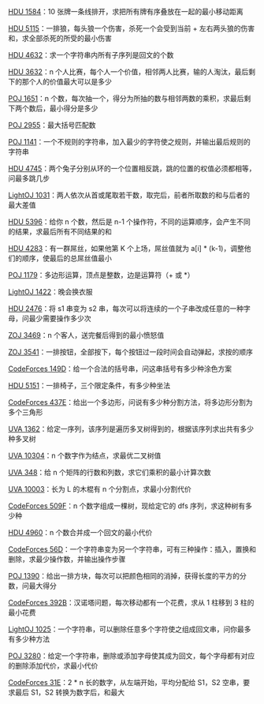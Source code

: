 [HDU 1584](https://github.com/Hapoa/Accepted/blob/master/04%20-%20%E5%8C%BA%E9%97%B4dp/001%20-%20HDU%201584.md)：10 张牌一条线排开，求把所有牌有序叠放在一起的最小移动距离

[HDU 5115](https://github.com/Hapoa/Accepted/blob/master/04%20-%20%E5%8C%BA%E9%97%B4dp/002%20-%20HDU%205115.md)：一排狼，每头狼一个伤害，杀死一个会受到当前 + 左右两头狼的伤害和，求全部杀死的所受的最小伤害

[HDU 4632](https://github.com/Hapoa/Accepted/blob/master/04%20-%20%E5%8C%BA%E9%97%B4dp/003%20-%20HDU%204632.md)：求一个字符串内所有子序列是回文的个数

[HDU 3632](https://github.com/Hapoa/Accepted/blob/master/04%20-%20%E5%8C%BA%E9%97%B4dp/004%20-%20HDU%203632.md)：n 个人比赛，每个人一个价值，相邻两人比赛，输的人淘汰，最后剩下的那个人的价值最大可以是多少

[POJ 1651](https://github.com/Hapoa/Accepted/blob/master/04%20-%20%E5%8C%BA%E9%97%B4dp/005%20-%20POJ%201651.md)：n 个数，每次抽一个，得分为所抽的数与相邻两数的乘积，求最后剩下两个数后，最小得分是多少

[POJ 2955](https://github.com/Hapoa/Accepted/blob/master/04%20-%20%E5%8C%BA%E9%97%B4dp/006%20-%20POJ%202955.md)：最大括号匹配数

[POJ 1141](https://github.com/Hapoa/Accepted/blob/master/04%20-%20%E5%8C%BA%E9%97%B4dp/007%20-%20POJ%201141.md)：一个不规则的字符串，加入最少的字符使之规则，并输出最后规则的字符串

[HDU 4745](https://github.com/Hapoa/Accepted/blob/master/04%20-%20%E5%8C%BA%E9%97%B4dp/008%20-%20HDU%204745.md)：两个兔子分别从环的一个位置相反跳，跳的位置的权值必须都相等，问最多跳几步

[LightOJ 1031](https://github.com/Hapoa/Accepted/blob/master/04%20-%20%E5%8C%BA%E9%97%B4dp/009%20-%20LightOJ%201031.md)：两人依次从首或尾取若干数，取完后，前者所取数的和与后者的最大差值

[HDU 5396](https://github.com/Hapoa/Accepted/blob/master/04%20-%20%E5%8C%BA%E9%97%B4dp/010%20-%20HDU%205396.md)：给你 n 个数，然后是 n-1 个操作符，不同的运算顺序，会产生不同的结果，求最后所有不同结果的和

[HDU 4283](https://github.com/Hapoa/Accepted/blob/master/04%20-%20%E5%8C%BA%E9%97%B4dp/011%20-%20HDU%204283.md)：有一群屌丝，如果他第 K 个上场，屌丝值就为 a[i] * (k-1)，调整他们的顺序，使最后的总屌丝值最小

[POJ 1179](https://github.com/Hapoa/Accepted/blob/master/04%20-%20%E5%8C%BA%E9%97%B4dp/012%20-%20POJ%201179.md)：多边形运算，顶点是整数，边是运算符（+ 或 *）

[LightOJ 1422](https://github.com/Hapoa/Accepted/blob/master/04%20-%20%E5%8C%BA%E9%97%B4dp/013%20-%20LightOJ%201422.md)：晚会换衣服

[HDU 2476](https://github.com/Hapoa/Accepted/blob/master/04%20-%20%E5%8C%BA%E9%97%B4dp/014%20-%20HDU%202476.md)：将 s1 串变为 s2 串，每次可以将连续的一个子串改成任意的一种字母，问最少需要操作多少次

[ZOJ 3469](https://github.com/Hapoa/Accepted/blob/master/04%20-%20%E5%8C%BA%E9%97%B4dp/015%20-%20ZOJ%203469.md)：n 个客人，送完餐后得到的最小愤怒值

[ZOJ 3541](https://github.com/Hapoa/Accepted/blob/master/04%20-%20%E5%8C%BA%E9%97%B4dp/016%20-%20ZOJ%203541.md)：一排按钮，全部按下，每个按钮过一段时间会自动弹起，求按的顺序

[CodeForces 149D](https://github.com/Hapoa/Accepted/blob/master/04%20-%20%E5%8C%BA%E9%97%B4dp/017%20-%20CodeForces%20149D.md)：给一个合法的括号串，问这串括号有多少种涂色方案

[HDU 5151](https://github.com/Hapoa/Accepted/blob/master/04%20-%20%E5%8C%BA%E9%97%B4dp/018%20-%20HDU%205151.md)：一排椅子，三个限定条件，有多少种坐法

[CodeForces 437E](https://github.com/Hapoa/Accepted/blob/master/04%20-%20%E5%8C%BA%E9%97%B4dp/019%20-%20CodeForces%20437E.md)：给出一个多边形，问说有多少种分割方法，将多边形分割为多个三角形

[UVA 1362](https://github.com/Hapoa/Accepted/blob/master/04%20-%20%E5%8C%BA%E9%97%B4dp/020%20-%20UVA%201362.md)：给定一序列，该序列是遍历多叉树得到的，根据该序列求出共有多少种多叉树

[UVA 10304](https://github.com/Hapoa/Accepted/blob/master/04%20-%20%E5%8C%BA%E9%97%B4dp/021%20-%20UVA%2010304.md)：n 个数字作为结点，求最优二叉树值

[UVA 348](https://github.com/Hapoa/Accepted/blob/master/04%20-%20%E5%8C%BA%E9%97%B4dp/022%20-%20UVA%20348.md)：给 n 个矩阵的行数和列数，求它们乘积的最小计算次数

[UVA 10003](https://github.com/Hapoa/Accepted/blob/master/04%20-%20%E5%8C%BA%E9%97%B4dp/023%20-%20UVA%2010003.md)：长为 L 的木棍有 n 个分割点，求最小分割代价

[CodeForces 509F](https://github.com/Hapoa/Accepted/blob/master/04%20-%20%E5%8C%BA%E9%97%B4dp/024%20-%20CodeForces%20509F.md)：n 个数字组成一棵树，现给定它的 dfs 序列，求这种树有多少种

[HDU 4960](https://github.com/Hapoa/Accepted/blob/master/04%20-%20%E5%8C%BA%E9%97%B4dp/025%20-%20HDU%204960.md)：n 个数合并成一个回文的最小代价

[CodeForces 56D](https://github.com/Hapoa/Accepted/blob/master/04%20-%20%E5%8C%BA%E9%97%B4dp/026%20-%20CodeForces%2056D.md)：一个字符串变为另一个字符串，可有三种操作：插入，置换和删除，求最少操作数，并输出操作步骤

[POJ 1390](https://github.com/Hapoa/Accepted/blob/master/04%20-%20%E5%8C%BA%E9%97%B4dp/027%20-%20POJ%201390.md)：给出一排方块，每次可以把颜色相同的消掉，获得长度的平方的分数，问最大得分

[CodeForces 392B](https://github.com/Hapoa/Accepted/blob/master/04%20-%20%E5%8C%BA%E9%97%B4dp/028%20-%20CodeForces%20392B.md)：汉诺塔问题，每次移动都有一个花费，求从 1 柱移到 3 柱的最小花费

[LightOJ 1025](https://github.com/Hapoa/Accepted/blob/master/04%20-%20%E5%8C%BA%E9%97%B4dp/029%20-%20LightOJ%201025.md)：一个字符串，可以删除任意多个字符使之组成回文串，问你最多有多少种方法

[POJ 3280](https://github.com/Hapoa/Accepted/blob/master/04%20-%20%E5%8C%BA%E9%97%B4dp/030%20-%20POJ%203280.md)：给定一个字符串，删除或添加字母使其成为回文，每个字母都有对应的删除添加代价，求最小代价

[CodeForces 31E](https://github.com/Hapoa/Accepted/blob/master/04%20-%20%E5%8C%BA%E9%97%B4dp/031%20-%20CodeForces%2031E.md)：2 * n 长的数字，从左端开始，平均分配给 S1，S2 空串，要求最后 S1，S2 转换为数字后，和最大




